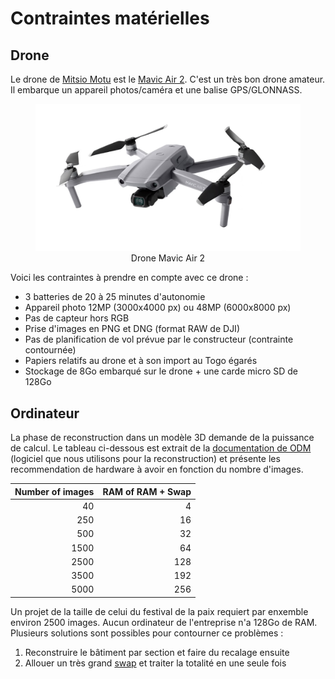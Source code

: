 # Contraintes matérielles

## Drone

Le drone de [Mitsio Motu](https://www.mitsiomotu.com/) est le [Mavic Air 2](https://www.dji.com/mavic-air-2/specs). C'est un très bon drone amateur. Il embarque un appareil photos/caméra et une balise GPS/GLONNASS.

<figure align="center">
    <img src="../../images/guide/drone_mavic.jpg" | width=500/>
    <figcaption>Drone Mavic Air 2</figcaption>
</figure>

Voici les contraintes à prendre en compte avec ce drone : 
- 3 batteries de 20 à 25 minutes d'autonomie
- Appareil photo 12MP (3000x4000 px) ou 48MP (6000x8000 px)
- Pas de capteur hors RGB
- Prise d'images en PNG et DNG (format RAW de DJI)
- Pas de planification de vol prévue par le constructeur (contrainte contournée)
- Papiers relatifs au drone et à son import au Togo égarés
- Stockage de 8Go embarqué sur le drone + une carde micro SD de 128Go


## Ordinateur

La phase de reconstruction dans un modèle 3D demande de la puissance de calcul. Le tableau ci-dessous est extrait de la [documentation de ODM](https://docs.opendronemap.org/installation/#id4) (logiciel que nous utilisons pour la reconstruction) et présente les recommendation de hardware à avoir en fonction du nombre d'images.

| Number of images | RAM of RAM + Swap |
| ---------------: | ----------------: |
| 40               | 4                 |
| 250              | 16                |
| 500              | 32                |
| 1500             | 64                |
| 2500             | 128               |
| 3500             | 192               |
| 5000             | 256               |

Un projet de la taille de celui du festival de la paix requiert par enxemble environ 2500 images. Aucun ordinateur de l'entreprise n'a 128Go de RAM. Plusieurs solutions sont possibles pour contourner ce problèmes : 
1. Reconstruire le bâtiment par section et faire du recalage ensuite
2. Allouer un très grand [swap](https://fr.wikipedia.org/wiki/Espace_d%27%C3%A9change) et traiter la totalité en une seule fois

